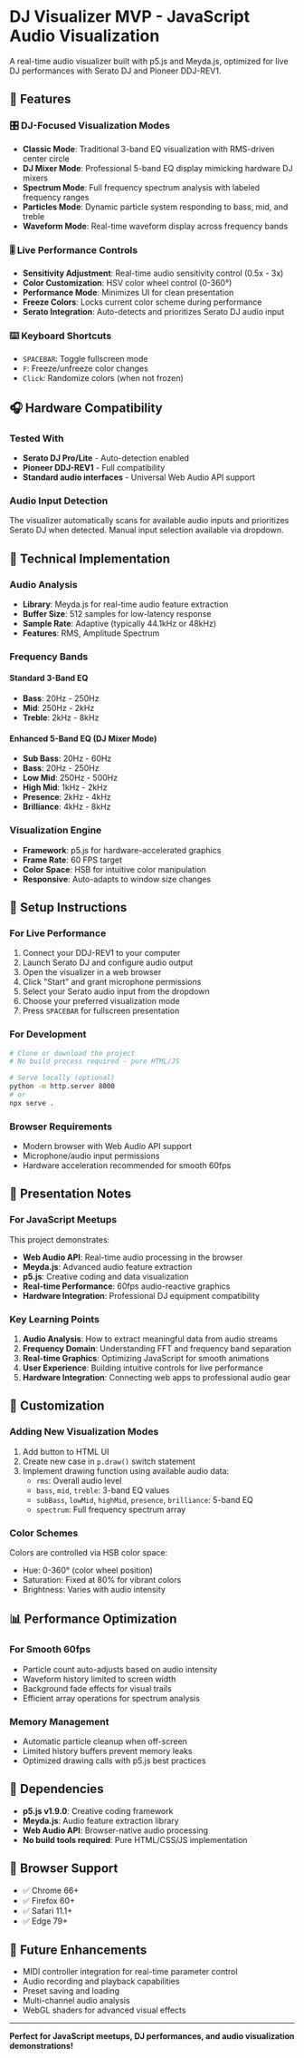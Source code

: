 # DJ Visualizer MVP - JavaScript Audio Visualization

A real-time audio visualizer built with p5.js and Meyda.js, optimized for live DJ performances with Serato DJ and Pioneer DDJ-REV1.

## 🎵 Features

### 🎛️ DJ-Focused Visualization Modes
- **Classic Mode**: Traditional 3-band EQ visualization with RMS-driven center circle
- **DJ Mixer Mode**: Professional 5-band EQ display mimicking hardware DJ mixers
- **Spectrum Mode**: Full frequency spectrum analysis with labeled frequency ranges
- **Particles Mode**: Dynamic particle system responding to bass, mid, and treble
- **Waveform Mode**: Real-time waveform display across frequency bands

### 🎚️ Live Performance Controls
- **Sensitivity Adjustment**: Real-time audio sensitivity control (0.5x - 3x)
- **Color Customization**: HSV color wheel control (0-360°)
- **Performance Mode**: Minimizes UI for clean presentation
- **Freeze Colors**: Locks current color scheme during performance
- **Serato Integration**: Auto-detects and prioritizes Serato DJ audio input

### ⌨️ Keyboard Shortcuts
- `SPACEBAR`: Toggle fullscreen mode
- `F`: Freeze/unfreeze color changes
- `Click`: Randomize colors (when not frozen)

## 🎧 Hardware Compatibility

### Tested With
- **Serato DJ Pro/Lite** - Auto-detection enabled
- **Pioneer DDJ-REV1** - Full compatibility
- **Standard audio interfaces** - Universal Web Audio API support

### Audio Input Detection
The visualizer automatically scans for available audio inputs and prioritizes Serato DJ when detected. Manual input selection available via dropdown.

## 🔧 Technical Implementation

### Audio Analysis
- **Library**: Meyda.js for real-time audio feature extraction
- **Buffer Size**: 512 samples for low-latency response
- **Sample Rate**: Adaptive (typically 44.1kHz or 48kHz)
- **Features**: RMS, Amplitude Spectrum

### Frequency Bands
#### Standard 3-Band EQ
- **Bass**: 20Hz - 250Hz
- **Mid**: 250Hz - 2kHz  
- **Treble**: 2kHz - 8kHz

#### Enhanced 5-Band EQ (DJ Mixer Mode)
- **Sub Bass**: 20Hz - 60Hz
- **Bass**: 20Hz - 250Hz
- **Low Mid**: 250Hz - 500Hz
- **High Mid**: 1kHz - 2kHz
- **Presence**: 2kHz - 4kHz
- **Brilliance**: 4kHz - 8kHz

### Visualization Engine
- **Framework**: p5.js for hardware-accelerated graphics
- **Frame Rate**: 60 FPS target
- **Color Space**: HSB for intuitive color manipulation
- **Responsive**: Auto-adapts to window size changes

## 🚀 Setup Instructions

### For Live Performance
1. Connect your DDJ-REV1 to your computer
2. Launch Serato DJ and configure audio output
3. Open the visualizer in a web browser
4. Click "Start" and grant microphone permissions
5. Select your Serato audio input from the dropdown
6. Choose your preferred visualization mode
7. Press `SPACEBAR` for fullscreen presentation

### For Development
```bash
# Clone or download the project
# No build process required - pure HTML/JS

# Serve locally (optional)
python -m http.server 8000
# or
npx serve .
```

### Browser Requirements
- Modern browser with Web Audio API support
- Microphone/audio input permissions
- Hardware acceleration recommended for smooth 60fps

## 🎤 Presentation Notes

### For JavaScript Meetups
This project demonstrates:
- **Web Audio API**: Real-time audio processing in the browser
- **Meyda.js**: Advanced audio feature extraction
- **p5.js**: Creative coding and data visualization
- **Real-time Performance**: 60fps audio-reactive graphics
- **Hardware Integration**: Professional DJ equipment compatibility

### Key Learning Points
1. **Audio Analysis**: How to extract meaningful data from audio streams
2. **Frequency Domain**: Understanding FFT and frequency band separation
3. **Real-time Graphics**: Optimizing JavaScript for smooth animations
4. **User Experience**: Building intuitive controls for live performance
5. **Hardware Integration**: Connecting web apps to professional audio gear

## 🎨 Customization

### Adding New Visualization Modes
1. Add button to HTML UI
2. Create new case in `p.draw()` switch statement
3. Implement drawing function using available audio data:
   - `rms`: Overall audio level
   - `bass`, `mid`, `treble`: 3-band EQ values
   - `subBass`, `lowMid`, `highMid`, `presence`, `brilliance`: 5-band EQ
   - `spectrum`: Full frequency spectrum array

### Color Schemes
Colors are controlled via HSB color space:
- Hue: 0-360° (color wheel position)
- Saturation: Fixed at 80% for vibrant colors
- Brightness: Varies with audio intensity

## 📊 Performance Optimization

### For Smooth 60fps
- Particle count auto-adjusts based on audio intensity
- Waveform history limited to screen width
- Background fade effects for visual trails
- Efficient array operations for spectrum analysis

### Memory Management
- Automatic particle cleanup when off-screen
- Limited history buffers prevent memory leaks
- Optimized drawing calls with p5.js best practices

## 🔗 Dependencies

- **p5.js v1.9.0**: Creative coding framework
- **Meyda.js**: Audio feature extraction library
- **Web Audio API**: Browser-native audio processing
- **No build tools required**: Pure HTML/CSS/JS implementation

## 📱 Browser Support

- ✅ Chrome 66+
- ✅ Firefox 60+
- ✅ Safari 11.1+
- ✅ Edge 79+

## 🎯 Future Enhancements

- MIDI controller integration for real-time parameter control
- Audio recording and playback capabilities
- Preset saving and loading
- Multi-channel audio analysis
- WebGL shaders for advanced visual effects

---

**Perfect for JavaScript meetups, DJ performances, and audio visualization demonstrations!**
